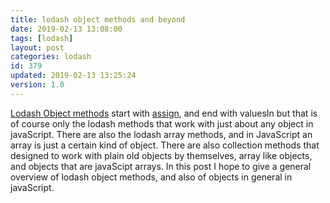 ```yaml
---
title: lodash object methods and beyond
date: 2019-02-13 13:08:00
tags: [lodash]
layout: post
categories: lodash
id: 379
updated: 2019-02-13 13:25:24
version: 1.0
---
```


[Lodash Object methods](https://lodash.com/docs/4.17.11#assign) start with [assign](/2018/09/21/lodash_assign/), and end with valuesIn but that is of course only the lodash methods that work with just about any object in javaScript. There are also the lodash array methods, and in JavaScript an array is just a certain kind of object. There are also collection methods that designed to work with plain old objects by themselves, array like objects, and objects that are javaScipt arrays. In this post I hope to give a general overview of lodash object methods, and also of objects in general in javaScript.

<!-- more -->
